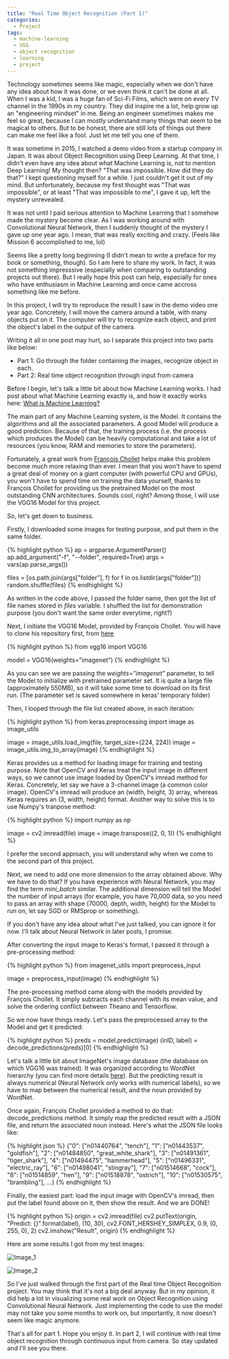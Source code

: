 ```yaml
---
title: "Real Time Object Recognition (Part 1)"
categories:
  - Project
tags:
  - machine-learning
  - VGG
  - object recognition
  - learning
  - project
---
```


Technology sometimes seems like magic, especially when we don't have any idea about how it was done, or we even think it can't be done at all.
When I was a kid, I was a huge fan of Sci-Fi Films, which were on every TV channel in the 1990s in my country. They did inspire me a lot, help grow up an "engineering mindset" in me.
Being an engineer sometimes makes me feel so great, because I can mostly understand many things that seem to be magical to others. But to be honest, there are still lots of things out there can make me feel like a fool. Just let me tell you one of them.

It was sometime in 2015, I watched a demo video from a startup company in Japan. It was about Object Recognition using Deep Learning. At that time, I didn't even have any idea about what Machine Learning is, not to mention Deep Learning! 
My thought then? "That was impossible. How did they do that?"
I kept questioning myself for a while. I just couldn't get it out of my mind. But unfortunately, because my first thought was "That was impossible", or at least "That was impossible to me", I gave it up, left the mystery unrevealed.

It was not until I paid serious attention to Machine Learning that I somehow made the mystery become clear. As I was working around with Convolutional Neural Network, then I suddenly thought of the mystery I gave up one year ago. I mean, that was really exciting and crazy. (Feels like Mission 6 accomplished to me, lol)

Seems like a pretty long beginning (I didn't mean to write a preface for my book or something, though). So I am here to share my work. In fact, it was not something impresssive (especially when comparing to outstanding projects out there). But I really hope this post can help, especially for ones who have enthusiasm in Machine Learning and once came accross something like me before.

In this project, I will try to reproduce the result I saw in the demo video one year ago. Concretely, I will move the camera around a table, with many objects put on it. The computer will try to recognize each object, and print the object's label in the output of the camera.

Writing it all in one post may hurt, so I separate this project into two parts like below:

* Part 1: Go through the folder containing the images, recognize object in each.
* Part 2: Real time object recognition through input from camera

Before I begin, let's talk a little bit about how Machine Learning works. I had post about what Machine Learning exactly is, and how it exactly works here: [What is Machine Learning?](https://chunml.github.io/tutorial/Machine-Learning-Definition/)

The main part of any Machine Learning system, is the Model. It contains the algorithms and all the associated parameters. A good Model will produce a good prediction. Because of that, the training process (i.e. the process which produces the Model) can be heavily computational and take a lot of resources (you know, RAM and memories to store the parameters).

Fortunately, a great work from [François Chollet](https://github.com/fchollet) helps make this problem become much more relaxing than ever. I mean that you won't have to spend a great deal of money on a giant computer (with powerful CPU and GPUs), you won't have to spend time on training the data yourself, thanks to François Chollet for providing us the pretrained Model on the most outstanding CNN architectures. Sounds cool, right? Among those, I will use the VGG16 Model for this project.

So, let's get down to business.

Firstly, I downloaded some images for testing purpose, and put them in the same folder.

{% highlight python %}
ap = argparse.ArgumentParser()
ap.add_argument("-f", "--folder", required=True)
args = vars(ap.parse_args())

files = [os.path.join(args["folder"], f) for f in os.listdir(args["folder"])]
random.shuffle(files)
{% endhighlight %}

As written in the code above, I passed the folder name, then got the list of file names stored in *files* variable. I shuffled the list for demonstration purpose (you don't want the same order everytime, right?)

Next, I initiate the VGG16 Model, provided by François Chollet. You will have to clone his repository first, from [here](https://github.com/fchollet/deep-learning-models)

{% highlight python %}
from vgg16 import VGG16

model = VGG16(weights="imagenet")
{% endhighlight %}

As you can see we are passing the *weights="imagenet"* parameter, to tell the Model to initialize with pretrained parameter set. It is quite a large file (approximately 550MB), so it will take some time to download on its first run. (The parameter set is saved somewhere in keras' temporary folder)

Then, I looped through the file list created above, in each iteration:

{% highlight python %}
from keras.preprocessing import image as image_utils

image = image_utils.load_img(file, target_size=(224, 224))
image = image_utils.img_to_array(image)
{% endhighlight %}

Keras provides us a method for loading image for training and testing purpose. Note that OpenCV and Keras treat the input image in different ways, so we cannot use image loaded by OpenCV's imread method for Keras. Concretely, let say we have a 3-channel image (a common color image). OpenCV's imread will produce an (width, height, 3) array, whereas Keras requires an (3, width, height) format.
Another way to solve this is to use Numpy's tranpose method:

{% highlight python %}
import numpy as np

image = cv2.imread(file)
image = image.transpose((2, 0, 1))
{% endhighlight %}

I prefer the second approach, you will understand why when we come to the second part of this project.

Next, we need to add one more dimension to the array obtained above. Why we have to do that? If you have experience with Neural Network, you may find the term *mini_batch* similar. The additional dimension will tell the Model the number of input arrays (for example, you have 70,000 data, so you need to pass an array with shape (70000, depth, width, height) for the Model to run on, let say SGD or RMSprop or something).

If you don't have any idea about what I've just talked, you can ignore it for now. I'll talk about Neural Network in later posts, I promise.

After converting the input image to Keras's format, I passed it through a pre-processing method:

{% highlight python %}
from imagenet_utils import preprocess_input

image = preprocess_input(image)
{% endhighlight %}

The pre-processing method came along with the models provided by François Chollet. It simply subtracts each channel with its mean value, and solve the ordering conflict between Theano and Tensorflow.

So we now have things ready. Let's pass the preprocessed array to the Model and get it predicted:

{% highlight python %}
preds = model.predict(image)
(inID, label) = decode_predictions(preds)[0]
{% endhighlight %}

Let's talk a little bit about ImageNet's image database (the database on which VGG16 was trained). It was organized according to WordNet hierarchy (you can find more details [here](http://wordnet.princeton.edu/)). But the predicting result is always numerical (Neural Network only works with numerical labels), so we have to map between the numerical result, and the noun provided by WordNet.

Once again, François Chollet provided a method to do that: decode_predictions method. It simply map the predicted result with a JSON file, and return the associated noun instead. Here's what the JSON file looks like:

{% highlight json %}
{"0": ["n01440764", "tench"], 
 "1": ["n01443537", "goldfish"], 
 "2": ["n01484850", "great_white_shark"], 
 "3": ["n01491361", "tiger_shark"], 
 "4": ["n01494475", "hammerhead"], 
 "5": ["n01496331", "electric_ray"], 
 "6": ["n01498041", "stingray"], 
 "7": ["n01514668", "cock"], 
 "8": ["n01514859", "hen"], 
 "9": ["n01518878", "ostrich"], 
 "10": ["n01530575", "brambling"], ...}
{% endhighlight %}

Finally, the easiest part: load the input image with OpenCV's imread, then put the label found above on it, then show the result. And we are DONE!

{% highlight python %}
origin = cv2.imread(file)
cv2.putText(origin, "Predict: {}".format(label), (10, 30), cv2.FONT_HERSHEY_SIMPLEX, 0.9, (0, 255, 0), 2)
cv2.imshow("Result", origin)
{% endhighlight %}

Here are some results I got from my test images:

![Image_1](/images/projects/real-time-object-recognition/1.jpg)

![Image_2](/images/projects/real-time-object-recognition/2.jpg)

So I've just walked through the first part of the Real time Object Recognition project. You may think that it's not a big deal anyway. But in my opinion, it did help a lot in visualizing some real work on Object Recognition using Convolutional Neural Network. Just implementing the code to use the model may not take you some months to work on, but importantly, it now doesn't seem like magic anymore.

That's all for part 1. Hope you enjoy it. In part 2, I will continue with real time object recognition through continuous input from camera. So stay updated and I'll see you there.
